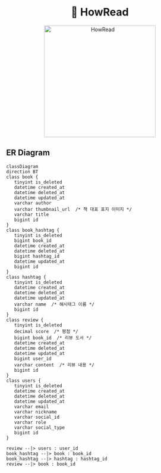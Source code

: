 <div align="center">

# 📖 HowRead

<img width="300px" src="https://github.com/sadang-boogi/howread-back/assets/120021021/3fafbae0-71a1-45e3-acb8-281f0c722c75" alt="HowRead"/>

</div>
 
## ER Diagram

```mermaid
classDiagram
direction BT
class book {
   tinyint is_deleted
   datetime created_at
   datetime deleted_at
   datetime updated_at
   varchar author
   varchar thumbnail_url  /* 책 대표 표지 이미지 */
   varchar title
   bigint id
}
class book_hashtag {
   tinyint is_deleted
   bigint book_id
   datetime created_at
   datetime deleted_at
   bigint hashtag_id
   datetime updated_at
   bigint id
}
class hashtag {
   tinyint is_deleted
   datetime created_at
   datetime deleted_at
   datetime updated_at
   varchar name  /* 해시태그 이름 */
   bigint id
}
class review {
   tinyint is_deleted
   decimal score  /* 평점 */
   bigint book_id  /* 리뷰 도서 */
   datetime created_at
   datetime deleted_at
   datetime updated_at
   bigint user_id
   varchar content  /* 리뷰 내용 */
   bigint id
}
class users {
   tinyint is_deleted
   datetime created_at
   datetime deleted_at
   datetime updated_at
   varchar email
   varchar nickname
   varchar social_id
   varchar role
   varchar social_type
   bigint id
}

review --|> users : user_id
book_hashtag --|> book : book_id
book_hashtag --|> hashtag : hashtag_id
review --|> book : book_id

```
